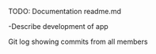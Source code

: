 TODO: Documentation
readme.md 
  
  -Describe development of app
  
Git log showing commits from all members
